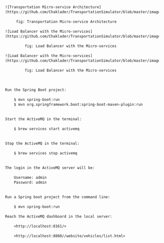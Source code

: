 
    
    
    ![Transportation Micro-service Architecture](https://github.com/Chaklader/TransportationSimulator/blob/master/images/1.png)
         
         fig: Transportation Micro-service Architecture
         
    ![Load Balancer with the Micro-services](https://github.com/Chaklader/TransportationSimulator/blob/master/images/2.png)
             
             fig: Load Balancer with the Micro-services
             
    ![Load Balancer with the Micro-services](https://github.com/Chaklader/TransportationSimulator/blob/master/images/2.png)
             
             fig: Load Balancer with the Micro-services         
    
    
    
    Run the Spring Boot project:
    
        $ mvn spring-boot:run
        $ mvn org.springframework.boot:spring-boot-maven-plugin:run
    
    
    Start the ActiveMQ in the terminal: 
    
        $ brew services start activemq
    
    
    Stop the ActiveMQ in the terminal: 
        
        $ brew services stop activemq
        
        
    The login in the ActiveMQ server will be: 
    
        Username: admin
        Password: admin
        
        
    Run a Spring boot project from the command line: 
    
        $ mvn spring-boot:run

    Reach the ActiveMQ dashboard in the local server:
    
        <http://localhost:8161/>
        
        <http://localhost:8080//website/vehicles/list.html>